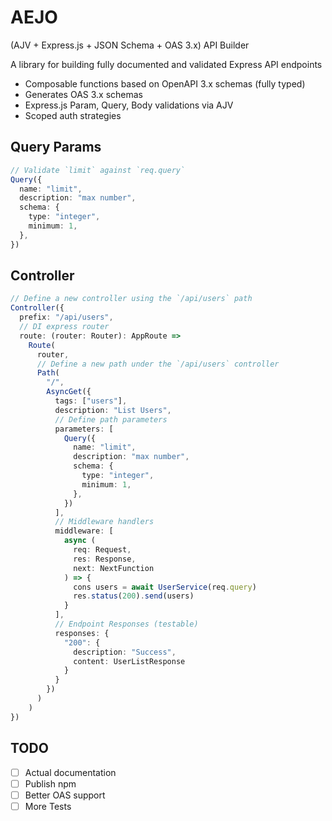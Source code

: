 # AEJO

(AJV + Express.js + JSON Schema + OAS 3.x) API Builder

A library for building fully documented and validated Express API endpoints

- Composable functions based on OpenAPI 3.x schemas (fully typed)
- Generates OAS 3.x schemas
- Express.js Param, Query, Body validations via AJV
- Scoped auth strategies

## Query Params

```typescript
// Validate `limit` against `req.query`
Query({
  name: "limit",
  description: "max number",
  schema: {
    type: "integer",
    minimum: 1,
  },
})
```

## Controller

```typescript
// Define a new controller using the `/api/users` path
Controller({
  prefix: "/api/users",
  // DI express router
  route: (router: Router): AppRoute =>
    Route(
      router,
      // Define a new path under the `/api/users` controller
      Path(
        "/",
        AsyncGet({
          tags: ["users"],
          description: "List Users",
          // Define path parameters
          parameters: [
            Query({
              name: "limit",
              description: "max number",
              schema: {
                type: "integer",
                minimum: 1,
              },
            })
          ],
          // Middleware handlers
          middleware: [
            async (
              req: Request,
              res: Response,
              next: NextFunction
            ) => {
              cons users = await UserService(req.query)
              res.status(200).send(users)
            }
          ],
          // Endpoint Responses (testable)
          responses: {
            "200": {
              description: "Success",
              content: UserListResponse
            }
          }
        })
      )
    )
})
```

## TODO

- [ ] Actual documentation
- [ ] Publish npm
- [ ] Better OAS support
- [ ] More Tests
